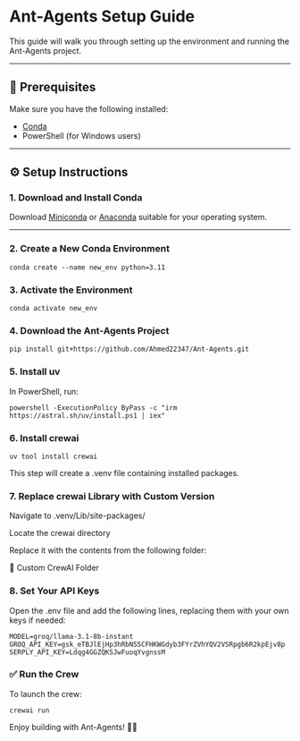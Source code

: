 # Ant-Agents Setup Guide

This guide will walk you through setting up the environment and running the Ant-Agents project.

---

## 🧱 Prerequisites

Make sure you have the following installed:

- [Conda](https://docs.conda.io/en/latest/miniconda.html)
- PowerShell (for Windows users)

---

## ⚙️ Setup Instructions

### 1. Download and Install Conda

Download [Miniconda](https://docs.conda.io/en/latest/miniconda.html) or [Anaconda](https://www.anaconda.com/) suitable for your operating system.

---

### 2. Create a New Conda Environment

```
conda create --name new_env python=3.11
```
### 3. Activate the Environment

```
conda activate new_env
```
### 4. Download the Ant-Agents Project
```
pip install git+https://github.com/Ahmed22347/Ant-Agents.git
```
### 5. Install uv
In PowerShell, run:
```
powershell -ExecutionPolicy ByPass -c "irm https://astral.sh/uv/install.ps1 | iex"
```
### 6. Install crewai
```
uv tool install crewai
```
This step will create a .venv file containing installed packages.

### 7. Replace crewai Library with Custom Version
Navigate to .venv/Lib/site-packages/

Locate the crewai directory

Replace it with the contents from the following folder:

📁 Custom CrewAI Folder

### 8. Set Your API Keys
Open the .env file and add the following lines, replacing them with your own keys if needed:
``` 
MODEL=groq/llama-3.1-8b-instant
GROQ_API_KEY=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
SERPLY_API_KEY=Ldqg4GGZQKSJwFuoqYvgnssM
```
### ✅ Run the Crew
To launch the crew:
```
crewai run
```
Enjoy building with Ant-Agents! 🐜🤖


